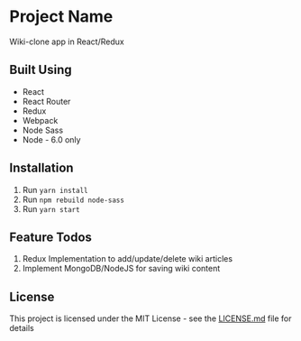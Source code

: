 # Project Name

Wiki-clone app in React/Redux

## Built Using
* React
* React Router
* Redux
* Webpack
* Node Sass
* Node - 6.0 only

## Installation

1. Run `yarn install`
2. Run `npm rebuild node-sass`
3. Run `yarn start`

## Feature Todos
1. Redux Implementation to add/update/delete wiki articles
2. Implement MongoDB/NodeJS for saving wiki content

## License

This project is licensed under the MIT License - see the [LICENSE.md](LICENSE.md) file for details